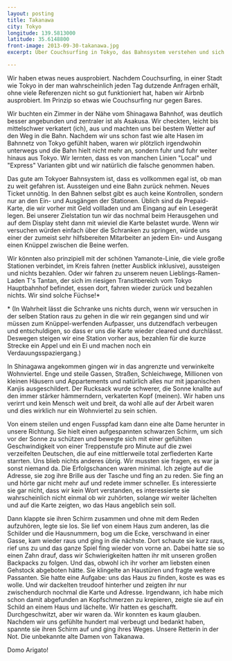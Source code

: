 ```yaml
---
layout: posting
title: Takanawa
city: Tokyo
longitude: 139.5813000
latitude: 35.6148800
front-image: 2013-09-30-takanawa.jpg
excerpt: Über Couchsurfing in Tokyo, das Bahnsystem verstehen und sich dennoch verfahren, als auch verwinkelte kleine Wohngegenden und alte hilfreiche japanische Ladies.

---
```


Wir haben etwas neues ausprobiert. Nachdem Couchsurfing, in einer Stadt wie Tokyo in der man wahrscheinlich jeden Tag dutzende Anfragen erhält, ohne viele Referenzen nicht so gut funktioniert hat, haben wir Airbnb ausprobiert. Im Prinzip so etwas wie Couchsurfing nur gegen Bares.

Wir buchten ein Zimmer in der Nähe vom Shinagawa Bahnhof, was deutlich besser angebunden und zentraler ist als Asakusa. Wir checkten, leicht bis mittelschwer verkatert (ich), aus und machten uns bei bestem Wetter auf den Weg in die Bahn. Nachdem wir uns schon fast wie alte Hasen im Bahnnetz von Tokyo gefühlt haben, waren wir plötzlich irgendwohin unterwegs und die Bahn hielt nicht mehr an, sondern fuhr und fuhr weiter hinaus aus Tokyo. Wir lernten, dass es von manchen Linien "Local" und "Express" Varianten gibt und wir natürlich die falsche genommen haben.

Das gute am Tokyoer Bahnsystem ist, dass es vollkommen egal ist, ob man zu weit gefahren ist. Aussteigen und eine Bahn zurück nehmen. Neues Ticket unnötig. In den Bahnen selbst gibt es auch keine Kontrollen, sondern nur an den Ein- und Ausgängen der Stationen. Üblich sind da Prepaid-Karte, die wir vorher mit Geld vollladen und am Eingang auf ein Lesegerät legen. Bei unserer Zielstation tun wir das nochmal beim Herausgehen und auf dem Display steht dann mit wieviel die Karte belastet wurde. Wenn wir versuchen würden einfach über die Schranken zu springen, würde uns einer der zumeist sehr hilfsbereiten Mitarbeiter an jedem Ein- und Ausgang einen Knüppel zwischen die Beine werfen.

Wir könnten also prinzipiell mit der schönen Yamanote-Linie, die viele große Stationen verbindet, im Kreis fahren (netter Ausblick inklusive), aussteigen und nichts bezahlen. Oder wir fahren zu unserem neuen Lieblings-Ramen-Laden T's Tantan, der sich im riesigen Transitbereich vom Tokyo Hauptbahnhof befindet, essen dort, fahren wieder zurück und bezahlen nichts. Wir sind solche Füchse!\*

\* (In Wahrheit lässt die Schranke uns nichts durch, wenn wir versuchen in der selben Station raus zu gehen in die wir rein gegangen sind und wir müssen zum Knüppel-werfenden Aufpasser, uns dutzendfach verbeugen und entschuldigen, so dass er uns die Karte wieder cleared und durchlässt. Deswegen steigen wir eine Station vorher aus, bezahlen für die kurze Strecke ein Appel und ein Ei und machen noch ein Verdauungsspaziergang.)

In Shinagawa angekommen gingen wir in das angrenzte und verwinkelte Wohnviertel. Enge und steile Gassen, Straßen, Schleichwege, Millionen von kleinen Häusern und Appartements und natürlich alles nur mit japanischen Kanjis ausgeschildert. Der Rucksack wurde schwerer, die Sonne knallte auf den immer stärker hämmerndern, verkaterten Kopf (meinen). Wir haben uns verirrt und kein Mensch weit und breit, da wohl alle auf der Arbeit waren und dies wirklich nur ein Wohnviertel zu sein schien. 

Von einem steilen und engen Fusspfad kam dann eine alte Dame herunter in unsere Richtung. Sie hielt einen aufgespannten schwarzen Schirm, um sich vor der Sonne zu schützen und bewegte sich mit einer gefühlten Geschwindigkeit von einer Treppenstufe pro Minute auf die zwei verzeifelten Deutschen, die auf eine mittlerweile total zerflederten Karte starrten. Uns blieb nichts anderes übrig. Wir mussten sie fragen, es war ja sonst niemand da. Die Erfolgschancen waren minimal. Ich zeigte auf die Adresse, sie zog ihre Brille aus der Tasche und fing an zu reden. Sie fing an und hörte gar nicht mehr auf und redete immer schneller. Es interessierte sie gar nicht, dass wir kein Wort verstanden, es interessierte sie wahrscheinlich nicht einmal ob wir zuhörten, solange wir weiter lächelten und auf die Karte zeigten, wo das Haus angeblich sein soll. 

Dann klappte sie ihren Schirm zusammen und ohne mit dem Reden aufzuhören, legte sie los. Sie lief von einem Haus zum anderen, las die Schilder und die Hausnummern, bog um die Ecke, verschwand in einer Gasse, kam wieder raus und ging in die nächste. Dort schaute sie kurz raus, rief uns zu und das ganze Spiel fing wieder von vorne an. Dabei hatte sie so einen Zahn drauf, dass wir Schwierigkeiten hatten ihr mit unseren großen Backpacks zu folgen. Und das, obwohl ich ihr vorher am liebsten einen Gehstock abgeboten hätte. Sie klingelte an Haustüren und fragte weitere Passanten. Sie hatte eine Aufgabe: uns das Haus zu finden, koste es was es wolle. Und wir dackelten treudoof hinterher und zeigten ihr nur zwischendurch nochmal die Karte und Adresse. Irgendwann, ich habe mich schon damit abgefunden an Kopfschmerzen zu krepieren, zeigte sie auf ein Schild an einem Haus und lächelte. Wir hatten es geschafft. Durchgeschwitzt, aber wir waren da. Wir konnten es kaum glauben. Nachdem wir uns gefühlte hundert mal verbeugt und bedankt haben, spannte sie ihren Schirm auf und ging ihres Weges. Unsere Retterin in der Not. Die unbekannte alte Damen von Takanawa. 

Domo Arigato!
